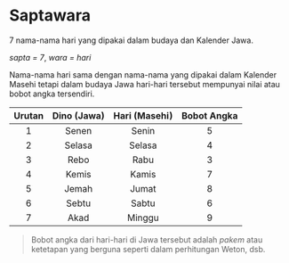# Saptawara

7 nama-nama hari yang dipakai dalam budaya dan Kalender Jawa. 

_sapta = 7_, _wara = hari_

Nama-nama hari sama dengan nama-nama yang dipakai dalam Kalender Masehi tetapi dalam budaya Jawa hari-hari tersebut mempunyai nilai atau bobot angka tersendiri.

| Urutan | Dino (Jawa) | Hari (Masehi) | Bobot Angka |
| :----: | :---------: | :-----------: | :---------: |
|   1    |    Senen    | Senin         |       5     |
|   2    |    Selasa    | Selasa         |     4       |
|   3    |    Rebo   | Rabu        |         3   |
|   4    |    Kemis    | Kamis         |      7      |
|   5    |    Jemah    | Jumat          |      8     |
| 6      |    Sebtu    | Sabtu          |      6     |
| 7      |    Akad     | Minggu          |      9     |

> Bobot angka dari hari-hari di Jawa tersebut adalah _pakem_ atau ketetapan yang berguna seperti dalam perhitungan Weton, dsb.
